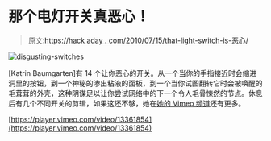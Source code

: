 # 那个电灯开关真恶心！

> 原文:[https://hack aday . com/2010/07/15/that-light-switch-is-恶心/](https://hackaday.com/2010/07/15/that-light-switch-is-disgusting/)

![](../Images/c7f29eb6636cc1d82083b7b6b009dce8.png "disgusting-switches")

[Katrin Baumgarten]有 14 个让你恶心的开关。从一个当你的手指接近时会缩进洞里的按钮，到一个神秘的渗出粘液的面板，到一个当你试图翻转它时会被唤醒的毛茸茸的外壳，这种阴谋足以让你尝试网络中的下一个令人毛骨悚然的节点。休息后有几个不同开关的剪辑，如果这还不够，她在[她的 Vimeo 频道](http://vimeo.com/user4215300)还有更多。

[https://player.vimeo.com/video/13361854](https://player.vimeo.com/video/13361854)